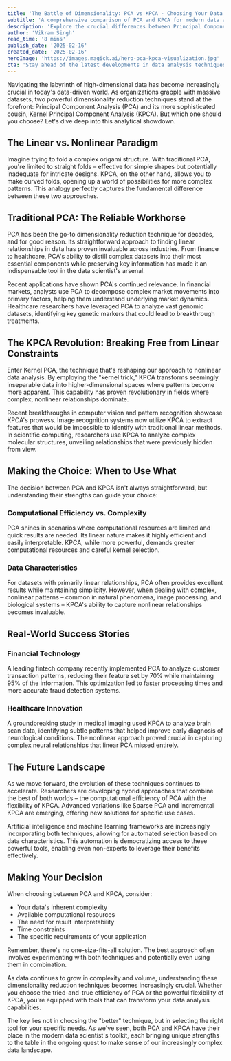 ```yaml
---
title: 'The Battle of Dimensionality: PCA vs KPCA - Choosing Your Data''s Perfect Match'
subtitle: 'A comprehensive comparison of PCA and KPCA for modern data analysis'
description: 'Explore the crucial differences between Principal Component Analysis (PCA) and Kernel PCA (KPCA) in handling high-dimensional data. Learn when to use each technique and how they''re transforming modern data analysis across industries from finance to healthcare.'
author: 'Vikram Singh'
read_time: '8 mins'
publish_date: '2025-02-16'
created_date: '2025-02-16'
heroImage: 'https://images.magick.ai/hero-pca-kpca-visualization.jpg'
cta: 'Stay ahead of the latest developments in data analysis techniques! Follow us on LinkedIn for regular insights into cutting-edge technological developments and expert perspectives on data science methodologies.'
---
```


Navigating the labyrinth of high-dimensional data has become increasingly crucial in today's data-driven world. As organizations grapple with massive datasets, two powerful dimensionality reduction techniques stand at the forefront: Principal Component Analysis (PCA) and its more sophisticated cousin, Kernel Principal Component Analysis (KPCA). But which one should you choose? Let's dive deep into this analytical showdown.

## The Linear vs. Nonlinear Paradigm

Imagine trying to fold a complex origami structure. With traditional PCA, you're limited to straight folds – effective for simple shapes but potentially inadequate for intricate designs. KPCA, on the other hand, allows you to make curved folds, opening up a world of possibilities for more complex patterns. This analogy perfectly captures the fundamental difference between these two approaches.

## Traditional PCA: The Reliable Workhorse

PCA has been the go-to dimensionality reduction technique for decades, and for good reason. Its straightforward approach to finding linear relationships in data has proven invaluable across industries. From finance to healthcare, PCA's ability to distill complex datasets into their most essential components while preserving key information has made it an indispensable tool in the data scientist's arsenal.

Recent applications have shown PCA's continued relevance. In financial markets, analysts use PCA to decompose complex market movements into primary factors, helping them understand underlying market dynamics. Healthcare researchers have leveraged PCA to analyze vast genomic datasets, identifying key genetic markers that could lead to breakthrough treatments.

## The KPCA Revolution: Breaking Free from Linear Constraints

Enter Kernel PCA, the technique that's reshaping our approach to nonlinear data analysis. By employing the "kernel trick," KPCA transforms seemingly inseparable data into higher-dimensional spaces where patterns become more apparent. This capability has proven revolutionary in fields where complex, nonlinear relationships dominate.

Recent breakthroughs in computer vision and pattern recognition showcase KPCA's prowess. Image recognition systems now utilize KPCA to extract features that would be impossible to identify with traditional linear methods. In scientific computing, researchers use KPCA to analyze complex molecular structures, unveiling relationships that were previously hidden from view.

## Making the Choice: When to Use What

The decision between PCA and KPCA isn't always straightforward, but understanding their strengths can guide your choice:

### Computational Efficiency vs. Complexity

PCA shines in scenarios where computational resources are limited and quick results are needed. Its linear nature makes it highly efficient and easily interpretable. KPCA, while more powerful, demands greater computational resources and careful kernel selection.

### Data Characteristics

For datasets with primarily linear relationships, PCA often provides excellent results while maintaining simplicity. However, when dealing with complex, nonlinear patterns – common in natural phenomena, image processing, and biological systems – KPCA's ability to capture nonlinear relationships becomes invaluable.

## Real-World Success Stories

### Financial Technology

A leading fintech company recently implemented PCA to analyze customer transaction patterns, reducing their feature set by 70% while maintaining 95% of the information. This optimization led to faster processing times and more accurate fraud detection systems.

### Healthcare Innovation

A groundbreaking study in medical imaging used KPCA to analyze brain scan data, identifying subtle patterns that helped improve early diagnosis of neurological conditions. The nonlinear approach proved crucial in capturing complex neural relationships that linear PCA missed entirely.

## The Future Landscape

As we move forward, the evolution of these techniques continues to accelerate. Researchers are developing hybrid approaches that combine the best of both worlds – the computational efficiency of PCA with the flexibility of KPCA. Advanced variations like Sparse PCA and Incremental KPCA are emerging, offering new solutions for specific use cases.

Artificial intelligence and machine learning frameworks are increasingly incorporating both techniques, allowing for automated selection based on data characteristics. This automation is democratizing access to these powerful tools, enabling even non-experts to leverage their benefits effectively.

## Making Your Decision

When choosing between PCA and KPCA, consider:
- Your data's inherent complexity
- Available computational resources
- The need for result interpretability
- Time constraints
- The specific requirements of your application

Remember, there's no one-size-fits-all solution. The best approach often involves experimenting with both techniques and potentially even using them in combination.

As data continues to grow in complexity and volume, understanding these dimensionality reduction techniques becomes increasingly crucial. Whether you choose the tried-and-true efficiency of PCA or the powerful flexibility of KPCA, you're equipped with tools that can transform your data analysis capabilities.

The key lies not in choosing the "better" technique, but in selecting the right tool for your specific needs. As we've seen, both PCA and KPCA have their place in the modern data scientist's toolkit, each bringing unique strengths to the table in the ongoing quest to make sense of our increasingly complex data landscape.
